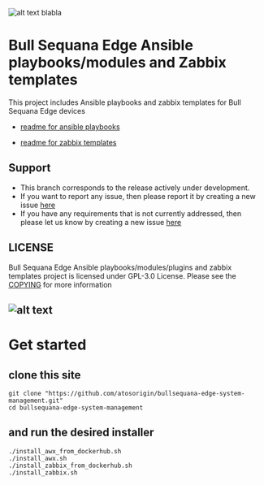 ![alt text](https://atos.net/wp-content/uploads/2019/05/BullSequana-Edge-1.png) 
blabla
# Bull Sequana Edge Ansible playbooks/modules and Zabbix templates

This project includes Ansible playbooks and zabbix templates for Bull Sequana Edge devices

- [readme for ansible playbooks](./ansible/readme.md)

- [readme for zabbix templates](./zabbix/readme.md)

## Support
  * This branch corresponds to the release actively under development.
  * If you want to report any issue, then please report it by creating a new issue [here](https://github.com/atosorigin/bullsequana-edge-system-management/issues)
  * If you have any requirements that is not currently addressed, then please let us know by creating a new issue [here](https://github.com/atosorigin/bullsequana-edge-system-management/issues)

## LICENSE
Bull Sequana Edge Ansible playbooks/modules/plugins and zabbix templates project is licensed under GPL-3.0 License. Please see the [COPYING](./COPYING.md) for more information

![alt text](https://atos.net/wp-content/uploads/2019/05/BullSequanaEdge_Atos.png)  
-----
# Get started 
## clone this site
```
git clone "https://github.com/atosorigin/bullsequana-edge-system-management.git"
cd bullsequana-edge-system-management
```
## and run the desired installer  
`./install_awx_from_dockerhub.sh`  
`./install_awx.sh`  
`./install_zabbix_from_dockerhub.sh`  
`./install_zabbix.sh`  
